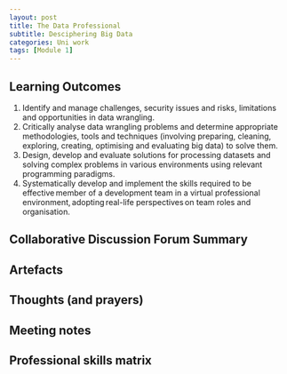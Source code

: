 ```yaml
---
layout: post
title: The Data Professional
subtitle: Desciphering Big Data
categories: Uni work
tags: [Module 1]
---
```


## Learning Outcomes 
1. Identify and manage challenges, security issues and risks, limitations and opportunities in data wrangling.
2. Critically analyse data wrangling problems and determine appropriate methodologies, tools and techniques (involving preparing, cleaning, exploring, creating, optimising and evaluating big data) to solve them.
3. Design, develop and evaluate solutions for processing datasets and solving complex problems in various environments using relevant programming paradigms.
4. Systematically develop and implement the skills required to be effective member of a development team in a virtual professional environment, adopting real-life perspectives on team roles and organisation.


## Collaborative Discussion Forum Summary


## Artefacts



## Thoughts (and prayers)


## Meeting notes


## Professional skills matrix
